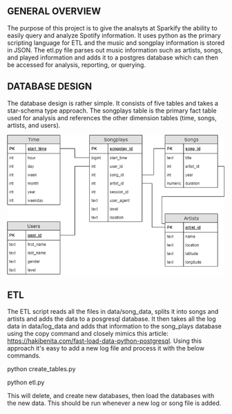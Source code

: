 ## GENERAL OVERVIEW
The purpose of this project is to give the analsyts at Sparkify the ability to easily query and analyze Spotify information. It uses python as the primary scripting language for ETL and the music and songplay information is stored in JSON. The etl.py file parses out music information such as artists, songs, and played information and adds it to a postgres database which can then be accessed for analysis, reporting, or querying.

## DATABASE DESIGN
The database design is rather simple. It consists of five tables and takes a star-schema type approach. The songplays table is the primary fact table used for analysis and references the other dimension tables (time, songs, artists, and users).

![schema](./images/Schema.png)

## ETL
The ETL script reads all the files in data/song_data, splits it into songs and artists and adds the data to a posgresql database. It then takes all the log data in data/log_data and adds that information to the song_plays database using the copy command and closely mimics this article: https://hakibenita.com/fast-load-data-python-postgresql. Using this approach it's easy to add a new log file and process it with the below commands.

python create_tables.py

python etl.py

This will delete, and create new databases, then load the databases with the new data. This should be run whenever a new log or song file is added.
